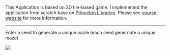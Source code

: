 This Application is based on 2D tile-based game. I implemented the applicaiton from scratch base on [Princeton Libraries](https://introcs.cs.princeton.edu/java/stdlib/javadoc/StdDraw.html). Please see [course website](https://sp18.datastructur.es/materials/proj/proj2/proj2) for more information.

------------------------------------------------------------------------------------------------------------------------

Enter a seed to generate a unique maze (each seed genernate a unique maze)

![](https://media.giphy.com/media/CZLPK3Ueb3i9aXtGLJ/giphy.gif)
